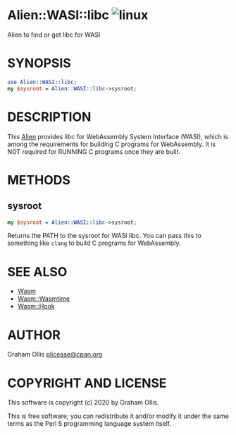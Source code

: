 # Alien::WASI::libc ![linux](https://github.com/perlwasm/Alien-WASI-libc/workflows/linux/badge.svg)

Alien to find or get libc for WASI 

# SYNOPSIS

```perl
use Alien::WASI::libc;
my $sysroot = Alien::WASI::libc->sysroot;
```

# DESCRIPTION

This [Alien](https://metacpan.org/pod/Alien) provides libc for WebAssembly System Interface (WASI), which is
among the requirements for building C programs for WebAssembly.  It is NOT
required for RUNNING C programs once they are built.

# METHODS

## sysroot

```perl
my $sysroot = Alien::WASI::libc->sysroot;
```

Returns the PATH to the sysroot for WASI libc.  You can pass this to something
like `clang` to build C programs for WebAssembly.

# SEE ALSO

- [Wasm](https://metacpan.org/pod/Wasm)
- [Wasm::Wasmtime](https://metacpan.org/pod/Wasm::Wasmtime)
- [Wasm::Hook](https://metacpan.org/pod/Wasm::Hook)

# AUTHOR

Graham Ollis <plicease@cpan.org>

# COPYRIGHT AND LICENSE

This software is copyright (c) 2020 by Graham Ollis.

This is free software; you can redistribute it and/or modify it under
the same terms as the Perl 5 programming language system itself.
